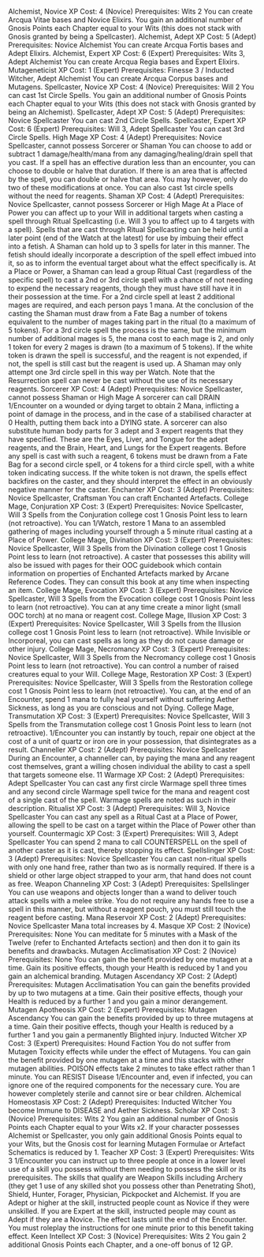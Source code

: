 Alchemist, Novice XP Cost: 4 (Novice)
Prerequisites: Wits 2
You can create Arcqua Vitae bases and Novice Elixirs. You gain an
additional number of Gnosis Points each Chapter equal to your Wits
(this does not stack with Gnosis granted by being a Spellcaster).
Alchemist, Adept XP Cost: 5 (Adept)
Prerequisites: Novice Alchemist
You can create Arcqua Fortis bases and Adept Elixirs.
Alchemist, Expert XP Cost: 6 (Expert)
Prerequisites: Wits 3, Adept Alchemist
You can create Arcqua Regia bases and Expert Elixirs.
Mutageneticist XP Cost: 1 (Expert)
Prerequisites: Finesse 3 / Inducted Witcher, Adept Alchemist
You can create Arcqua Corpus bases and Mutagens.
Spellcaster, Novice XP Cost: 4 (Novice)
Prerequisites: Will 2
You can cast 1st Circle Spells. You gain an additional number of Gnosis
Points each Chapter equal to your Wits (this does not stack with Gnosis
granted by being an Alchemist).
Spellcaster, Adept XP Cost: 5 (Adept)
Prerequisites: Novice Spellcaster
You can cast 2nd Circle Spells.
Spellcaster, Expert XP Cost: 6 (Expert)
Prerequisites: Will 3, Adept Spellcaster
You can cast 3rd Circle Spells.
High Mage XP Cost: 4 (Adept)
Prerequisites: Novice Spellcaster, cannot possess Sorcerer or Shaman
You can choose to add or subtract 1 damage/health/mana from any
damaging/healing/drain spell that you cast. If a spell has an effective
duration less than an encounter, you can choose to double or halve that
duration. If there is an area that is affected by the spell, you can double
or halve that area. You may however, only do two of these modifications
at once. You can also cast 1st circle spells without the need for reagents.
Shaman XP Cost: 4 (Adept)
Prerequisites: Novice Spellcaster, cannot possess Sorcerer or High Mage
At a Place of Power you can affect up to your
Will in additional targets when casting a
spell through Ritual Spellcasting (i.e. Will 3
you to affect up to 4 targets with a spell).
Spells that are cast through Ritual
Spellcasting can be held until a later point
(end of the Watch at the latest) for use
by imbuing their effect into a fetish. A
Shaman can hold up to 3 spells for later
in this manner. The fetish should ideally
incorporate a description of the spell effect
imbued into it, so as to inform the eventual
target about what the effect specifically is.
At a Place or Power, a Shaman can lead a group Ritual Cast (regardless
of the specific spell) to cast a 2nd or 3rd circle spell with a chance of
not needing to expend the necessary reagents, though they must have
still have it in their possession at the time. For a 2nd circle spell at least
2 additional mages are required, and each person pays 1 mana. At the
conclusion of the casting the Shaman must draw from a Fate Bag a
number of tokens equivalent to the number of mages taking part in the
ritual (to a maximum of 5 tokens). For a 3rd circle spell the process is
the same, but the minimum number of additional mages is 5, the mana
cost to each mage is 2, and only 1 token for every 2 mages is drawn
(to a maximum of 5 tokens). If the white token is drawn the spell is
successful, and the reagent is not expended, if not, the spell is still cast
but the reagent is used up. A Shaman may only attempt one 3rd circle
spell in this way per Watch. Note that the Resurrection spell can never
be cast without the use of its necessary reagents.
Sorcerer XP Cost: 4 (Adept)
Prerequisites: Novice Spellcaster, cannot possess Shaman or High Mage
A sorcerer can call DRAIN 1/Encounter on a wounded or dying target
to obtain 2 Mana, inflicting a point of damage in the process, and in
the case of a stabilised character at 0 Health, putting them back into a
DYING state.
A sorcerer can also substitute human body parts for 3
adept and 3 expert reagents that they have specified.
These are the Eyes, Liver, and Tongue for the adept
reagents, and the Brain, Heart, and Lungs for the
Expert reagents. Before any spell is cast with such
a reagent, 6 tokens must be drawn from a Fate Bag
for a second circle spell, or 4 tokens for a third circle
spell, with a white token indicating success. If the
white token is not drawn, the spells effect backfires
on the caster, and they should interpret the effect in
an obviously negative manner for the caster.
Enchanter XP Cost: 3 (Adept)
Prerequisites: Novice Spellcaster, Craftsman
You can craft Enchanted Artefacts.
College Mage, Conjuration XP Cost: 3 (Expert)
Prerequisites: Novice Spellcaster, Will 3
Spells from the Conjuration college cost 1 Gnosis Point less to learn
(not retroactive). You can 1/Watch, restore 1 Mana to an assembled
gathering of mages including yourself through a 5 minute ritual casting
at a Place of Power.
College Mage, Divination XP Cost: 3 (Expert)
Prerequisites: Novice Spellcaster, Will 3
Spells from the Divination college cost 1 Gnosis Point less to learn
(not retroactive). A caster that possesses this ability will also be issued
with pages for their OOC guidebook which contain information on
properties of Enchanted Artefacts marked by Arcane Reference Codes.
They can consult this book at any time when inspecting an item.
College Mage, Evocation XP Cost: 3 (Expert)
Prerequisites: Novice Spellcaster, Will 3
Spells from the Evocation college cost 1 Gnosis Point less to learn (not
retroactive). You can at any time create a minor light (small OOC torch)
at no mana or reagent cost.
College Mage, Illusion XP Cost: 3 (Expert)
Prerequisites: Novice Spellcaster, Will 3
Spells from the Illusion college cost 1 Gnosis Point less to learn (not
retroactive). While Invisible or Incorporeal, you can cast spells as long
as they do not cause damage or other injury.
College Mage, Necromancy XP Cost: 3 (Expert)
Prerequisites: Novice Spellcaster, Will 3
Spells from the Necromancy college cost 1 Gnosis Point less to learn
(not retroactive). You can control a number of raised creatures equal to
your Will.
College Mage, Restoration XP Cost: 3 (Expert)
Prerequisites: Novice Spellcaster, Will 3
Spells from the Restoration college cost 1 Gnosis Point less to learn
(not retroactive). You can, at the end of an Encounter, spend 1 mana to
fully heal yourself without suffering Aether Sickness, as long as you are
conscious and not Dying.
College Mage, Transmutation XP Cost: 3 (Expert)
Prerequisites: Novice Spellcaster, Will 3
Spells from the Transmutation college cost 1 Gnosis Point less to learn
(not retroactive). 1/Encounter you can instantly by touch, repair one
object at the cost of a unit of quartz or iron ore in your possession, that
disintegrates as a result.
Channeller XP Cost: 2 (Adept)
Prerequisites: Novice Spellcaster
During an Encounter, a channeller can, by paying the mana and any
reagent cost themselves, grant a willing chosen individual the ability to
cast a spell that targets someone else.
11
Warmage XP Cost: 2 (Adept)
Prerequisites: Adept Spellcaster
You can cast any first circle Warmage spell three times and any second
circle Warmage spell twice for the mana and reagent cost of a single cast
of the spell. Warmage spells are noted as such in their description.
Ritualist XP Cost: 3 (Adept)
Prerequisites: Will 3, Novice Spellcaster
You can cast any spell as a Ritual Cast at a Place of Power, allowing the
spell to be cast on a target within the Place of Power other than yourself.
Countermagic XP Cost: 3 (Expert)
Prerequisites: Will 3, Adept Spellcaster
You can spend 2 mana to call COUNTERSPELL on the spell of another
caster as it is cast, thereby stopping its effect.
Spellslinger XP Cost: 3 (Adept)
Prerequisites: Novice Spellcaster
You can cast non-ritual spells with only one hand free, rather than two
as is normally required. If there is a shield or other large object strapped
to your arm, that hand does not count as free.
Weapon Channeling XP Cost: 3 (Adept)
Prerequisites: Spellslinger
You can use weapons and objects longer than a wand to deliver touch
attack spells with a melee strike. You do not require any hands free to use
a spell in this manner, but without a reagent pouch, you must still touch
the reagent before casting.
Mana Reservoir XP Cost: 2 (Adept)
Prerequisites: Novice Spellcaster
Mana total increases by 4.
Masque XP Cost: 2 (Novice)
Prerequisites: None
You can meditate for 5 minutes with a Mask of the Twelve (refer to
Enchanted Artefacts section) and then don it to gain its benefits and
drawbacks.
Mutagen Acclimatisation XP Cost: 2 (Novice)
Prerequisites: None
You can gain the benefit provided by one mutagen at a time. Gain its
positive effects, though your Health is reduced by 1 and you gain an
alchemical branding.
Mutagen Ascendancy XP Cost: 2 (Adept)
Prerequisites: Mutagen Acclimatisation
You can gain the benefits provided by up to two mutagens at a time.
Gain their positive effects, though your Health is reduced by a further 1
and you gain a minor derangement.
Mutagen Apotheosis XP Cost: 2 (Expert)
Prerequisites: Mutagen Ascendancy
You can gain the benefits provided by up to three mutagens at a time.
Gain their positive effects, though your Health is reduced by a further 1
and you gain a permanently Blighted injury.
Inducted Witcher XP Cost: 3 (Expert)
Prerequisites: Hound Faction
You do not suffer from Mutagen Toxicity
effects while under the effect of Mutagens.
You can gain the benefit provided by one
mutagen at a time and this stacks with other
mutagen abilities. POISON effects take 2
minutes to take effect rather than 1 minute.
You can RESIST Disease 1/Encounter and,
even if infected, you can ignore one of the
required components for the necessary
cure. You are however completely sterile and
cannot sire or bear children.
Alchemical Homeostasis XP Cost: 2 (Adept)
Prerequisites: Inducted Witcher
You become Immune to DISEASE and Aether Sickness.
Scholar XP Cost: 3 (Novice)
Prerequisites: Wits 2
You gain an additional number of Gnosis Points each Chapter equal to
your Wits x2. If your character possesses Alchemist or Spellcaster, you
only gain additional Gnosis Points equal to your Wits, but the Gnosis
cost for learning Mutagen Formulae or Artefact Schematics is reduced
by 1.
Teacher XP Cost: 3 (Expert)
Prerequisites: Wits 3
1/Encounter you can instruct up to three people at once in a lower level
use of a skill you possess without them needing to possess the skill or its
prerequisites. The skills that qualify are Weapon Skills including Archery
(they get 1 use of any skilled shot you possess other than Penetrating
Shot), Shield, Hunter, Forager, Physician, Pickpocket and Alchemist.
If you are Adept or higher at the skill, instructed people count as Novice
if they were unskilled. If you are Expert at the skill, instructed people
may count as Adept if they are a Novice. The effect lasts until the end of
the Encounter. You must roleplay the instructions for one minute prior
to this benefit taking effect.
Keen Intellect XP Cost: 3 (Novice)
Prerequisites: Wits 2
You gain 2 additional Gnosis Points each Chapter, and a one-off bonus
of 12 GP.